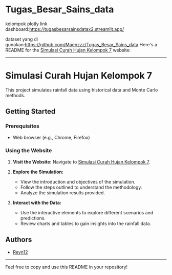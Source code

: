 # Tugas_Besar_Sains_data
kelompok plotly link dashboard:https://tugasbesarsainsdatax2.streamlit.app/

dataset yang di gunakan:https://github.com/Maenzzz/Tugas_Besar_Sains_data
Here's a README for the [Simulasi Curah Hujan Kelompok 7](https://reyn12.github.io/simulasi-curah-hujan-kel7/) website:

---

# Simulasi Curah Hujan Kelompok 7

This project simulates rainfall data using historical data and Monte Carlo methods.

## Getting Started

### Prerequisites

- Web browser (e.g., Chrome, Firefox)

### Using the Website

1. **Visit the Website:**
   Navigate to [Simulasi Curah Hujan Kelompok 7](https://reyn12.github.io/simulasi-curah-hujan-kel7/).

2. **Explore the Simulation:**
   - View the introduction and objectives of the simulation.
   - Follow the steps outlined to understand the methodology.
   - Analyze the simulation results provided.

3. **Interact with the Data:**
   - Use the interactive elements to explore different scenarios and predictions.
   - Review charts and tables to gain insights into the rainfall data.

## Authors

- [Reyn12](https://github.com/Reyn12)

---

Feel free to copy and use this README in your repository!
